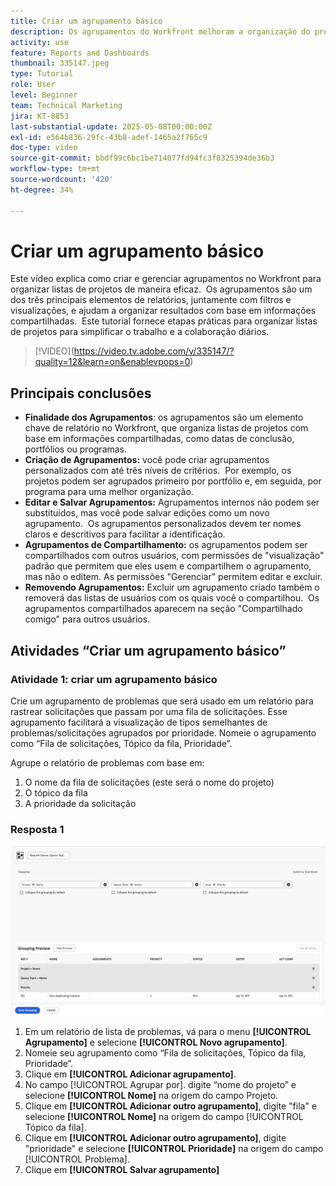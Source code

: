 ```yaml
---
title: Criar um agrupamento básico
description: Os agrupamentos do Workfront melhoram a organização do projeto permitindo que os usuários categorizem listas com base em itens como portfólios, programas ou datas de conclusão, com opções personalizáveis de compartilhamento e gerenciamento para uma colaboração eficiente.
activity: use
feature: Reports and Dashboards
thumbnail: 335147.jpeg
type: Tutorial
role: User
level: Beginner
team: Technical Marketing
jira: KT-8853
last-substantial-update: 2025-05-08T00:00:00Z
exl-id: e564b836-29fc-43b8-adef-1465a2f765c9
doc-type: video
source-git-commit: bbdf99c6bc1be714077fd94fc3f8325394de36b3
workflow-type: tm+mt
source-wordcount: '420'
ht-degree: 34%

---
```


# Criar um agrupamento básico

Este vídeo explica como criar e gerenciar agrupamentos no Workfront para organizar listas de projetos de maneira eficaz. &#x200B; Os agrupamentos são um dos três principais elementos de relatórios, juntamente com filtros e visualizações, e ajudam a organizar resultados com base em informações compartilhadas. &#x200B;
Este tutorial fornece etapas práticas para organizar listas de projetos para simplificar o trabalho e a colaboração diários. &#x200B;

>[!VIDEO]&#x200B;(https://video.tv.adobe.com/v/335147/?quality=12&learn=on&enablevpops=0)

## Principais conclusões

* **Finalidade dos Agrupamentos**: os agrupamentos são um elemento chave de relatório no Workfront, que organiza listas de projetos com base em informações compartilhadas, como datas de conclusão, portfólios ou programas. &#x200B;
* **Criação de Agrupamentos:** você pode criar agrupamentos personalizados com até três níveis de critérios. &#x200B; Por exemplo, os projetos podem ser agrupados primeiro por portfólio e, em seguida, por programa para uma melhor organização. &#x200B;
* **Editar e Salvar Agrupamentos:** Agrupamentos internos não podem ser substituídos, mas você pode salvar edições como um novo agrupamento. &#x200B; Os agrupamentos personalizados devem ter nomes claros e descritivos para facilitar a identificação. &#x200B;
* **Agrupamentos de Compartilhamento:** os agrupamentos podem ser compartilhados com outros usuários, com permissões de &quot;visualização&quot; padrão que permitem que eles usem e compartilhem o agrupamento, mas não o editem. As permissões &quot;&#x200B;Gerenciar&quot; permitem editar e excluir. &#x200B;
* **Removendo Agrupamentos:** Excluir um agrupamento criado também o removerá das listas de usuários com os quais você o compartilhou. &#x200B; Os agrupamentos compartilhados aparecem na seção &quot;Compartilhado comigo&quot; para outros usuários. &#x200B;

## Atividades “Criar um agrupamento básico”


### Atividade 1: criar um agrupamento básico

Crie um agrupamento de problemas que será usado em um relatório para rastrear solicitações que passam por uma fila de solicitações. Esse agrupamento facilitará a visualização de tipos semelhantes de problemas/solicitações agrupados por prioridade. Nomeie o agrupamento como “Fila de solicitações, Tópico da fila, Prioridade”.

Agrupe o relatório de problemas com base em:

1. O nome da fila de solicitações (este será o nome do projeto)
1. O tópico da fila
1. A prioridade da solicitação

### Resposta 1

![Uma imagem da tela para criar um novo agrupamento](assets/grouping-exercise.png)

1. Em um relatório de lista de problemas, vá para o menu **[!UICONTROL Agrupamento]** e selecione **[!UICONTROL Novo agrupamento]**.
1. Nomeie seu agrupamento como “Fila de solicitações, Tópico da fila, Prioridade”.
1. Clique em **[!UICONTROL Adicionar agrupamento]**.
1. No campo [!UICONTROL Agrupar por]. digite “nome do projeto” e selecione **[!UICONTROL Nome]** na origem do campo Projeto.
1. Clique em **[!UICONTROL Adicionar outro agrupamento]**, digite &quot;fila&quot; e selecione **[!UICONTROL Nome]** na origem do campo [!UICONTROL Tópico da fila].
1. Clique em **[!UICONTROL Adicionar outro agrupamento]**, digite &quot;prioridade&quot; e selecione **[!UICONTROL Prioridade]** na origem do campo [!UICONTROL Problema].
1. Clique em **[!UICONTROL Salvar agrupamento]**
